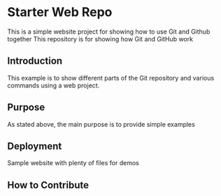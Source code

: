 # Starter Web Repo
This is a simple website project for showing how to use Git and Github 
together
This repository is for showing how Git and GitHub work
## Introduction
This example is to show different parts of the Git repository and various 
commands using a web project.
## Purpose
As stated above, the main purpose is to provide simple examples
## Deployment
Sample website with plenty of files for demos
## How to Contribute
